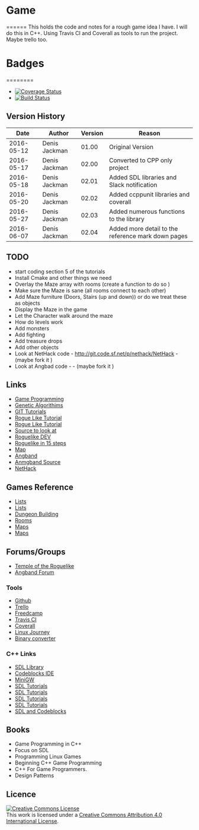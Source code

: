 # Game
======
This holds the code and notes for a rough game idea I have.
I will do this in C++. Using Travis CI and Coverall as tools to run the project. Maybe trello too.

# Badges
========
* [![Coverage Status](https://coveralls.io/repos/github/denisjackman/game/badge.svg?branch=master)](https://coveralls.io/github/denisjackman/game?branch=master)
* [![Build Status](https://travis-ci.org/denisjackman/game.svg?branch=master)](https://travis-ci.org/denisjackman/game)

## Version History 
|Date |Author|Version|Reason|
|----------|-------------|-----|--------------------------------------|
|2016-05-12|Denis Jackman|01.00|Original Version |
|2016-05-17|Denis Jackman|02.00|Converted to CPP only project |
|2016-05-18|Denis Jackman|02.01|Added SDL libraries and Slack notification |
|2016-05-20|Denis Jackman|02.02|Added ccppunit libraries and coverall |
|2016-05-27|Denis Jackman|02.03|Added numerous functions to the library |
|2016-06-07|Denis Jackman|02.04|Added more detail to the reference mark down pages |

## TODO
* start coding section 5 of the tutorials 
* Install Cmake and other things we need
* Overlay the Maze array with rooms (create a function to do so )
* Make sure the Maze is sane (all rooms connect to each other)
* Add Maze furniture (Doors, Stairs (up and down)) or do we treat these as objects
* Display the Maze in the game
* Let the Character walk around the maze
* How do levels work
* Add monsters
* Add fighting
* Add treasure drops
* Add other objects
* Look at NetHack code - http://git.code.sf.net/p/nethack/NetHack - (maybe fork it )
* Look at Angbad code  - - (maybe fork it )

## Links
* [Game Programming](http://gameprogrammingpatterns.com/)
* [Genetic Algorithims](http://www.ai-junkie.com/ga/intro/gat1.html)
* [GIT Tutorials](https://www.atlassian.com/git/tutorials/what-is-version-control)
* [Rogue Like Tutorial](http://www.kathekonta.com/rlguide/)
* [Rogue Like Tutorial](https://solarianprogrammer.com/2012/07/12/roguelike-game-cpp-11-part-0/)
* [Source to look at](https://github.com/sol-prog/roguelike)
* [Roguelike DEV](http://www.roguebasin.com/index.php?title=Roguelike_Dev_FAQ)
* [Roguelike in 15 steps](http://www.roguebasin.com/index.php?title=How_to_Write_a_Roguelike_in_15_Steps)
* [Map](http://www.roguebasin.com/index.php?title=Grid_Based_Dungeon_Generator)
* [Angband](http://rephial.org/)
* [Anmgband Source](https://github.com/angband/angband/tree/AngbandBase)
* [NetHack](http://www.nethack.org/)

## Games Reference 
* [Lists](http://roll1d12.blogspot.co.uk/)
* [Lists](http://drumsofwar.wikia.com/wiki/Drums_of_War_Wiki)
* [Dungeon Building](http://roguelikedeveloper.blogspot.co.uk/2007/11/unangband-dungeon-generation-part-one.html)
* [Rooms](http://journal.stuffwithstuff.com/2014/12/21/rooms-and-mazes/)
* [Maps](https://endevagames.wordpress.com/2015/05/29/randomly-generated-maps/)
* [Maps](http://divingintodart.blogspot.co.uk/2015/01/procedural-generation-part-one-making.html)

## Forums/Groups 
* [Temple of the Roguelike](http://forums.roguetemple.com/index.php)
* [Angband Forum](http://angband.oook.cz/forum/index.php)

### Tools 
* [Github](https://github.com/)
* [Trello](https://trello.com/b/pCvSF4QZ/games-project)
* [Freedcamp](https://freedcamp.com/dashboard)
* [Travis CI](https://travis-ci.org/profile/denisjackman)
* [Coverall](https://coveralls.io/repos)
* [Linux Journey](https://linuxjourney.com)
* [Binary converter](http://www.unit-conversion.info/texttools/convert-text-to-binary/)

### C++ Links
* [SDL Library](https://www.libsdl.org/index.php)
* [Codeblocks IDE](http://www.codeblocks.org/)
* [MiniGW](http://www.mingw.org/)
* [SDL Tutorials](http://lazyfoo.net/SDL_tutorials/)
* [SDL Tutorials](http://www.sdltutorials.com/)
* [SDL Tutorials](http://www.willusher.io/pages/sdl2/)
* [SDL Tutorials](http://gamedevgeek.com/tutorials/getting-started-with-sdl/)
* [SDL and Codeblocks](http://wiki.codeblocks.org/index.php/Using_SDL_with_Code::Blocks)

## Books 
* Game Programming in C++ 
* Focus on SDL
* Programming Linux Games
* Beginning C++ Game Programming
* C++ For Game Programmers.
* Design Patterns 

## Licence 
<a rel="license" href="http://creativecommons.org/licenses/by/4.0/"><img alt="Creative Commons License" style="border-width:0" src="https://i.creativecommons.org/l/by/4.0/88x31.png" /></a><br />This work is licensed under a <a rel="license" href="http://creativecommons.org/licenses/by/4.0/">Creative Commons Attribution 4.0 International License</a>.
